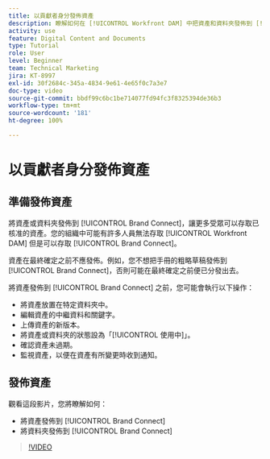 ```yaml
---
title: 以貢獻者身分發佈資產
description: 瞭解如何在 [!UICONTROL Workfront DAM] 中把資產和資料夾發佈到 [!UICONTROL Brand Connect]。
activity: use
feature: Digital Content and Documents
type: Tutorial
role: User
level: Beginner
team: Technical Marketing
jira: KT-8997
exl-id: 30f2684c-345a-4834-9e61-4e65f0c7a3e7
doc-type: video
source-git-commit: bbdf99c6bc1be714077fd94fc3f8325394de36b3
workflow-type: tm+mt
source-wordcount: '181'
ht-degree: 100%

---
```


# 以貢獻者身分發佈資產

## 準備發佈資產

將資產或資料夾發佈到 [!UICONTROL Brand Connect]，讓更多受眾可以存取已核准的資產。您的組織中可能有許多人員無法存取 [!UICONTROL Workfront DAM] 但是可以存取 [!UICONTROL Brand Connect]。

資產在最終確定之前不應發佈。例如，您不想把手冊的粗略草稿發佈到 [!UICONTROL Brand Connect]，否則可能在最終確定之前便已分發出去。

將資產發佈到 [!UICONTROL Brand Connect] 之前，您可能會執行以下操作：

* 將資產放置在特定資料夾中。
* 編輯資產的中繼資料和關鍵字。
* 上傳資產的新版本。
* 將資產或資料夾的狀態設為「[!UICONTROL 使用中]」。
* 確認資產未過期。
* 監視資產，以便在資產有所變更時收到通知。

## 發佈資產

觀看這段影片，您將瞭解如何：

* 將資產發佈到 [!UICONTROL Brand Connect]
* 將資料夾發佈到 [!UICONTROL Brand Connect]

>[!VIDEO](https://video.tv.adobe.com/v/335257/?quality=12&learn=on&enablevpops=1)

